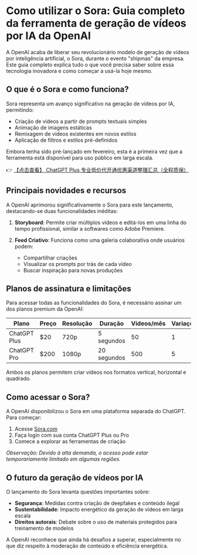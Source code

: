 # Como utilizar o Sora: Guia completo da ferramenta de geração de vídeos por IA da OpenAI

A OpenAI acaba de liberar seu revolucionário modelo de geração de vídeos por inteligência artificial, o Sora, durante o evento "shipmas" da empresa. Este guia completo explica tudo o que você precisa saber sobre essa tecnologia inovadora e como começar a usá-la hoje mesmo.

## O que é o Sora e como funciona?

Sora representa um avanço significativo na geração de vídeos por IA, permitindo:

- Criação de vídeos a partir de prompts textuais simples
- Animação de imagens estáticas
- Remixagem de vídeos existentes em novos estilos
- Aplicação de filtros e estilos pré-definidos

Embora tenha sido pré-lançado em fevereiro, esta é a primeira vez que a ferramenta está disponível para uso público em larga escala.

👉 [【点击查看】 ChatGPT Plus 专业低价代开通优惠渠道整理汇总（全程质保）](https://bit.ly/DaiKai)

## Principais novidades e recursos

A OpenAI aprimorou significativamente o Sora para este lançamento, destacando-se duas funcionalidades inéditas:

1. **Storyboard**: Permite criar múltiplos vídeos e editá-los em uma linha do tempo profissional, similar a softwares como Adobe Premiere.

2. **Feed Criativo**: Funciona como uma galeria colaborativa onde usuários podem:
   - Compartilhar criações
   - Visualizar os prompts por trás de cada vídeo
   - Buscar inspiração para novas produções

## Planos de assinatura e limitações

Para acessar todas as funcionalidades do Sora, é necessário assinar um dos planos premium da OpenAI:

| Plano | Preço | Resolução | Duração | Vídeos/mês | Variações |
|-------|-------|-----------|---------|------------|-----------|
| ChatGPT Plus | $20 | 720p | 5 segundos | 50 | 1 |
| ChatGPT Pro | $200 | 1080p | 20 segundos | 500 | 5 |

Ambos os planos permitem criar vídeos nos formatos vertical, horizontal e quadrado.

## Como acessar o Sora?

A OpenAI disponibilizou o Sora em uma plataforma separada do ChatGPT. Para começar:

1. Acesse [Sora.com](https://bit.ly/DaiKai)
2. Faça login com sua conta ChatGPT Plus ou Pro
3. Comece a explorar as ferramentas de criação

*Observação: Devido à alta demanda, o acesso pode estar temporariamente limitado em algumas regiões.*

## O futuro da geração de vídeos por IA

O lançamento do Sora levanta questões importantes sobre:

- **Segurança**: Medidas contra criação de deepfakes e conteúdo ilegal
- **Sustentabilidade**: Impacto energético da geração de vídeos em larga escala
- **Direitos autorais**: Debate sobre o uso de materiais protegidos para treinamento de modelos

A OpenAI reconhece que ainda há desafios a superar, especialmente no que diz respeito à moderação de conteúdo e eficiência energética.